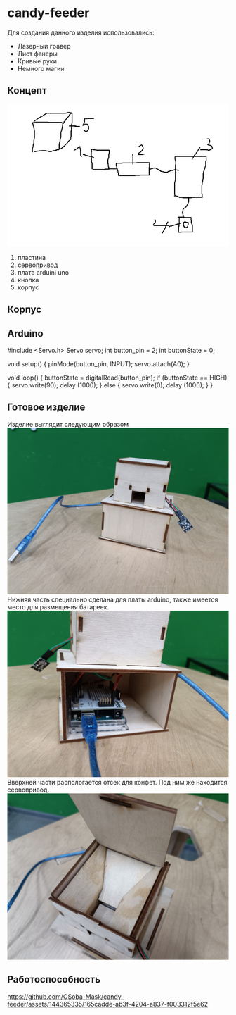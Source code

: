 # candy-feeder
Для создания данного изделия использовались: 
* Лазерный гравер
* Лист фанеры
* Кривые руки
* Немного магии
## Концепт
![концепт](концепт.jpg)
1. пластина
2. сервопривод
3. плата arduini uno
4. кнопка
5. корпус
## Корпус

## Arduino
#include <Servo.h>
Servo servo;
int button_pin = 2;
int buttonState = 0;

void setup() { 
    pinMode(button_pin, INPUT);
    servo.attach(A0);
}

void loop() {
  buttonState = digitalRead(button_pin);
   if (buttonState == HIGH) { 
    servo.write(90);
    delay (1000);
  }
  else {
    servo.write(0);
    delay (1000);
  }
}
## Готовое изделие
Изделие выглядит следующим образом
![photo1](photo/1703595703683.jpg)
Нижняя часть специально сделана для платы arduino, также имеется место для размещения батареек.
![photo2](photo/1703595703669.jpg)
Вверхней части распологается отсек для конфет. Под ним же находится сервопривод.
![photo3](photo/1703595703674.jpg)
## Работоспособность
https://github.com/OSoba-Mask/candy-feeder/assets/144365335/165cadde-ab3f-4204-a837-f003312f5e62

